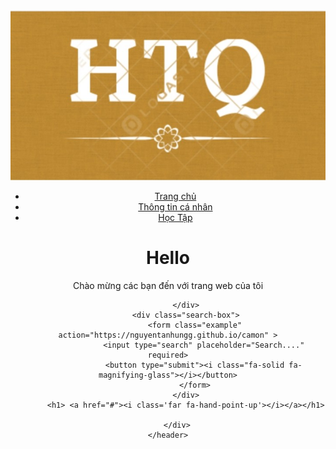 <!DOCTYPE html>
<html lang="en">
<head>
    <meta charset="UTF-8">
    <title>Trang Chủ</title>
    <link rel="stylesheet" href="style.css">
    <link rel="icon" href="https://github.com/nguyentanhungg/nguyentanhungg.github.io/blob/main/NTH.png?raw=true"/>
    <link rel="stylesheet" href="https://cdnjs.cloudflare.com/ajax/libs/font-awesome/6.1.1/css/all.min.css">
</head>
<body>
    <header>
        <div class="banner">
            <div class="navbar">
                <img src=" https://github.com/HuynhTrongQuoc/HuynhTrongQuoc.github.io/blob/main/c28d016fae546f0a3645.jpg" class="logo">
                <ul>
                    <li><a href="https://huynhtrongquoc.github.io/">Trang chủ</a></li>
                    <li><a href="https://nguyentanhungg.github.io/thongtincanhan">Thông tin cá nhân</a></li>
                    <li><a href="https://nguyentanhungg.github.io/hoctap">Học Tập</a></li>
                </ul>
            </div>
            <div class="banner-text">
                <h1>Hello <i class='far fa-hand-peace'></i></h1>
                <p>Chào mừng các bạn đến với trang web của tôi <i class="fa-solid fa-heart"></i></p>
                
            </div>
            <div class="search-box">
                <form class="example" action="https://nguyentanhungg.github.io/camon" >
                    <input type="search" placeholder="Search...." required>
                    <button type="submit"><i class="fa-solid fa-magnifying-glass"></i></button>
                </form>
            </div>
            <h1> <a href="#"><i class='far fa-hand-point-up'></i></a></h1>
           
        </div>
    </header>
</body>
</html>


